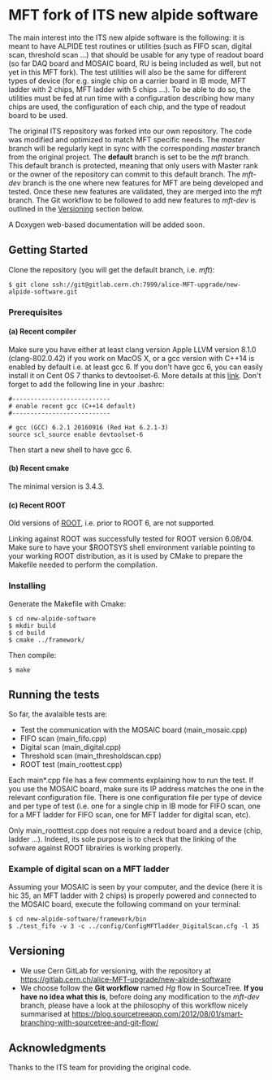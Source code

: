 # MFT fork of ITS new alpide software

The main interest into the ITS new alpide software is the following: it is meant to have ALPIDE test routines or utilities (such as FIFO scan, digital scan, threshold scan ...) that should be usable for any type of readout board (so far DAQ board and MOSAIC board, RU is being included as well, but not yet in this MFT fork). The test utilities will also be the same for different types of device (for e.g. single chip on a carrier board in IB mode, MFT ladder with 2 chips, MFT ladder with 5 chips ...). To be able to do so, the utilities must be fed at run time with a configuration describing how many chips are used, the configuration of each chip, and the type of readout board to be used.

The original ITS repository was forked into our own repository. The code was modified and optimized to match MFT specific needs. The _master_ branch will be regularly kept in sync with the corresponding _master_ branch from the original project. The **default** branch is set to be the _mft_ branch. This default branch is protected, meaning that only users with Master rank or the owner of the repository can commit to this default branch. The _mft-dev_ branch is the one where new features for MFT are being developed and tested. Once these new features are validated, they are merged into the _mft_ branch. The Git workflow to be followed to add new features to _mft-dev_ is outlined in the [Versioning](#versioning) section below.

A Doxygen web-based documentation will be added soon.

## Getting Started

Clone the repository (you will get the default branch, i.e. _mft_):

```
$ git clone ssh://git@gitlab.cern.ch:7999/alice-MFT-upgrade/new-alpide-software.git
```

### Prerequisites

#### (a) Recent compiler

Make sure you have either at least clang version Apple LLVM version 8.1.0 (clang-802.0.42) if you work on MacOS X, or a gcc version with C++14 is enabled by default i.e. at least gcc 6. If you don't have gcc 6, you can easily install it on Cent OS 7 thanks to devtoolset-6. More details at this [link](https://www.softwarecollections.org/en/scls/rhscl/devtoolset-6/). Don't forget to add the following line in your .bashrc:

```
#---------------------------
# enable recent gcc (C++14 default)
#---------------------------

# gcc (GCC) 6.2.1 20160916 (Red Hat 6.2.1-3)
source scl_source enable devtoolset-6
```

Then start a new shell to have gcc 6.

#### (b) Recent cmake

The minimal version is 3.4.3.

#### (c) Recent ROOT

Old versions of [ROOT](https://root.cern.ch/), i.e. prior to ROOT 6, are not supported. 

Linking against ROOT was successfully tested for ROOT version 6.08/04. Make sure to have your $ROOTSYS shell environment variable pointing to your working ROOT distribution, as it is used by CMake to prepare the Makefile needed to perform the compilation.

### Installing

Generate the Makefile with Cmake:

```
$ cd new-alpide-software
$ mkdir build
$ cd build
$ cmake ../framework/
```

Then compile:

```
$ make
```

## Running the tests

So far, the avalaible tests are:
* Test the communication with the MOSAIC board (main_mosaic.cpp)
* FIFO scan (main_fifo.cpp)
* Digital scan (main_digital.cpp)
* Threshold scan (main_thresholdscan.cpp)
* ROOT test (main_roottest.cpp)

Each main*.cpp file has a few comments explaining how to run the test. If you use the MOSAIC board, make sure its IP address matches the one in the relevant configuration file. There is one configuration file per type of device and per type of test (i.e. one for a single chip in IB mode for FIFO scan, one for a MFT ladder for FIFO scan, one for MFT ladder for digital scan, etc).

Only main_rootttest.cpp does not require a redout board and a device (chip, ladder ...). Indeed, its sole purpose is to check that the linking of the sofware against ROOT librairies is working properly.

### Example of digital scan on a MFT ladder

Assuming your MOSAIC is seen by your computer, and the device (here it is hic 35, an MFT ladder with 2 chips) is properly powered and connected to the MOSAIC board, execute the following command on your terminal:

```
$ cd new-alpide-software/framework/bin
$ ./test_fifo -v 3 -c ../config/ConfigMFTladder_DigitalScan.cfg -l 35
```

## Versioning

* We use Cern GitLab for versioning, with the repository at https://gitlab.cern.ch/alice-MFT-upgrade/new-alpide-software
* We choose follow the **Git workflow** named *Hg* flow in SourceTree. **If you have no idea what this is**, before doing any modification to the _mft-dev_ branch, please have a look at the philosophy of this workflow nicely summarised at https://blog.sourcetreeapp.com/2012/08/01/smart-branching-with-sourcetree-and-git-flow/

## Acknowledgments

Thanks to the ITS team for providing the original code.
